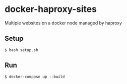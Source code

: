 # docker-haproxy-sites
Multiple websites on a docker node managed by haproxy


## Setup

```
$ bash setup.sh
```

## Run

```
$ docker-compose up --build
```